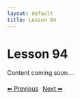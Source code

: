 ```yaml
---
layout: default
title: Lesson 94
---
```


# Lesson 94

Content coming soon...

<div style="margin-top: 20px;">
<a href="/docs/intermediate/Lessons/lesson_93.html" style="margin-right: 10px;">⬅ Previous</a><a href="/docs/intermediate/Lessons/lesson_95.html">Next ➡</a>
</div>
